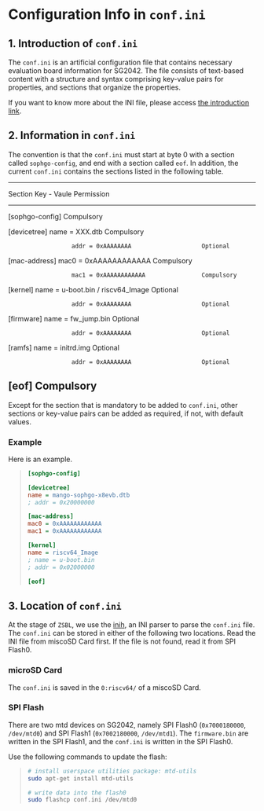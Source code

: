 # Configuration Info in `conf.ini`

## 1. Introduction of `conf.ini`

The `conf.ini` is an artificial configuration file that contains
necessary evaluation board information for SG2042. The file consists of
text-based content with a structure and syntax comprising key-value
pairs for properties, and sections that organize the properties.

If you want to know more about the INI file, please access [the
introduction link](https://en.wikipedia.org/wiki/INI_file).

## 2. Information in `conf.ini`

The convention is that the `conf.ini` must start at byte 0 with a
section called `sophgo-config`, and end with a section called `eof`. In
addition, the current `conf.ini` contains the sections listed in the
following table.

  ---------------------------------------------------------------------
  Section             Key - Vaule                          Permission
  ------------------- ------------------------------------ ------------
  \[sophgo-config\]                                        Compulsory

  \[devicetree\]      name = XXX.dtb                       Compulsory

                      addr = 0xAAAAAAAA                    Optional

  \[mac-address\]     mac0 = 0xAAAAAAAAAAAA                Compulsory

                      mac1 = 0xAAAAAAAAAAAA                Compulsory

  \[kernel\]          name = u-boot.bin / riscv64_Image    Optional

                      addr = 0xAAAAAAAA                    Optional

  \[firmware\]        name = fw_jump.bin                   Optional

                      addr = 0xAAAAAAAA                    Optional

  \[ramfs\]           name = initrd.img                    Optional

                      addr = 0xAAAAAAAA                    Optional

  \[eof\]                                                  Compulsory
  ---------------------------------------------------------------------

Except for the section that is mandatory to be added to `conf.ini`,
other sections or key-value pairs can be added as required, if not, with
default values.

### Example

Here is an example.

> ``` ini
> [sophgo-config]
>
> [devicetree]
> name = mango-sophgo-x8evb.dtb
> ; addr = 0x20000000
>
> [mac-address]
> mac0 = 0xAAAAAAAAAAAA
> mac1 = 0xAAAAAAAAAAAA
>
> [kernel]
> name = riscv64_Image
> ; name = u-boot.bin
> ; addr = 0x02000000
>
> [eof]
> ```

## 3. Location of `conf.ini`

At the stage of `ZSBL`, we use the
[inih](https://github.com/benhoyt/inih), an INI parser to parse the
`conf.ini` file. The `conf.ini` can be stored in either of the following
two locations. Read the INI file from miscoSD Card first. If the file is
not found, read it from SPI Flash0.

### microSD Card

The `conf.ini` is saved in the `0:riscv64/` of a miscoSD Card.

### SPI Flash

There are two mtd devices on SG2042, namely SPI Flash0 (`0x7000180000`,
`/dev/mtd0`) and SPI Flash1 (`0x7002180000`, `/dev/mtd1`). The
`firmware.bin` are written in the SPI Flash1, and the `conf.ini` is
written in the SPI Flash0.

Use the following commands to update the flash:

> ``` sh
> # install userspace utilities package: mtd-utils
> sudo apt-get install mtd-utils
>
> # write data into the flash0
> sudo flashcp conf.ini /dev/mtd0
> ```
